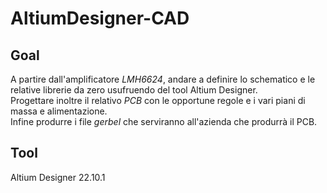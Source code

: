 # AltiumDesigner-CAD

## Goal
A partire dall'amplificatore *LMH6624*, andare a definire lo schematico e le relative librerie da zero usufruendo del tool Altium Designer.   
Progettare inoltre il relativo *PCB* con le opportune regole e i vari piani di massa e alimentazione.   
Infine produrre i file *gerbel* che serviranno all'azienda che produrrà il PCB. 

## Tool
Altium Designer 22.10.1

